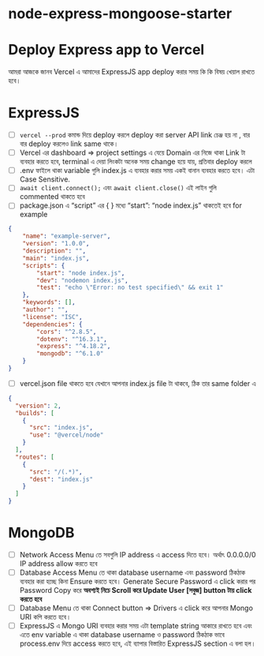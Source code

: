 # node-express-mongoose-starter

# Deploy Express app to Vercel

আমরা আজকে জানব Vercel এ আমাদের ExpressJS app deploy করার সময় কি কি বিষয় খেয়াল রাখতে হবে। 

# ExpressJS

 

- [ ]  `vercel --prod` কমান্ড দিয়ে deploy করলে deploy করা server API link চেঞ্জ হয় না , বার বার deploy করলেও link same থাকে।
- [ ]  Vercel এর dashboard ⇒ project settings এ যেয়ে Domain এর নিজে থাকা Link টা ব্যবহার করতে হবে, terminal এ দেয়া লিংকটা অনেক সময় change হয়ে যায়, প্রতিবার deploy করলে
- [ ]  .env ফাইলে থাকা variable গুলি index.js এ ব্যবহার করার সময় একই বানান ব্যবহার করতে হবে। এটা Case Sensitive.
- [ ]  `await client.connect();` এবং `await client.close()` এই লাইন গুলি commented থাকতে হবে
- [ ]  package.json এ “script” এর { } মধ্যে “start”: “node index.js” থাকতেই হবে for example

```json
{
	"name": "example-server",
	"version": "1.0.0",
	"description": "",
	"main": "index.js",
	"scripts": {
		"start": "node index.js",
		"dev": "nodemon index.js",
		"test": "echo \"Error: no test specified\" && exit 1"
	},
	"keywords": [],
	"author": "",
	"license": "ISC",
	"dependencies": {
		"cors": "^2.8.5",
		"dotenv": "^16.3.1",
		"express": "^4.18.2",
		"mongodb": "^6.1.0"
	}
}
```

- [ ]  vercel.json file থাকতে হবে যেখানে আপনার index.js file টা থাকবে, ঠিক তার same folder এ

```json
{
  "version": 2,
  "builds": [
    {
      "src": "index.js",
      "use": "@vercel/node"
    }
  ],
  "routes": [
    {
      "src": "/(.*)",
      "dest": "index.js"
    }
  ]
}
```

# MongoDB

- [ ]  Network Access Menu তে সবগুলি IP address এ access দিতে হবে। অর্থাৎ 0.0.0.0/0 IP address allow করতে হবে
- [ ]  Database Access Menu তে থাকা database username এবং password ঠিকঠাক ব্যবহার করা হচ্ছে কিনা Ensure করতে হবে। Generate Secure Password এ click করার পর Password Copy করে **অবশ্যই নিচে Scroll করে Update User [সবুজ] button টায় click করতে হবে**
- [ ]  Database Menu তে থাকা Connect button ⇒ Drivers এ click করে আপনার Mongo URI কপি করতে হবে।
- [ ]  ExpressJS এ Mongo URI ব্যবহার করার সময় এটা template string আকারে রাখতে হবে এবং এতে env variable এ থাকা database username ও password ঠিকঠাক ভাবে process.env দিয়ে access করতে হবে, এই ব্যাপার বিস্তারিত ExpressJS section এ বলা হল।
